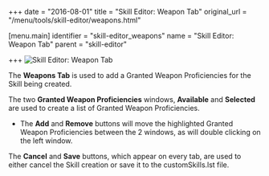 +++
date = "2016-08-01"
title = "Skill Editor: Weapon Tab"
original_url = "/menu/tools/skill-editor/weapons.html"

[menu.main]
    identifier = "skill-editor_weapons"
    name = "Skill Editor: Weapon Tab"
    parent = "skill-editor"
    
+++
![Skill Editor: Weapon Tab](../../../images/editors/skill/weapontab.png)

The **Weapons Tab** is used to add a Granted Weapon Proficiencies for
the Skill being created.

The two **Granted Weapon Proficiencies** windows, **Available** and
**Selected** are used to create a list of Granted Weapon Proficiencies.

-   The **Add** and **Remove** buttons will move the highlighted Granted
    Weapon Proficiencies between the 2 windows, as will double clicking
    on the left window.

The **Cancel** and **Save** buttons, which appear on every tab, are used
to either cancel the Skill creation or save it to the customSkills.lst
file.



